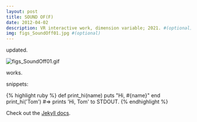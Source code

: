 ```yaml
---
layout: post
title: SOUND OF(F)
date: 2012-04-02
description: VR interactive work, dimension variable; 2021. #(optional)
img: figs_SoundOff01.jpg #(optional)
---
```

updated.

![figs_SoundOff01.gif]({{site.baseurl}}/assets/img/figs_SoundOff01.gif)

works.

snippets:

{% highlight ruby %}
def print_hi(name)
  puts "Hi, #{name}"
end
print_hi('Tom')
#=> prints 'Hi, Tom' to STDOUT.
{% endhighlight %}

Check out the [Jekyll docs][jekyll-docs].

[jekyll-docs]: https://jekyllrb.com/docs/home
